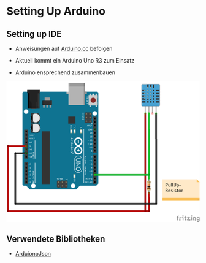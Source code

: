 # Setting Up Arduino
## Setting up IDE
* Anweisungen auf [Arduino.cc](https://www.arduino.cc/en/Guide/HomePage) befolgen
* Aktuell kommt ein Arduino Uno R3 zum Einsatz

* Arduino ensprechend zusammenbauen

![Arduino-Telemetry-Sketch](arduino-sketch_Steckplatine.png)

## Verwendete Bibliotheken
* [ArduionoJson](https://github.com/bblanchon/ArduinoJson)

